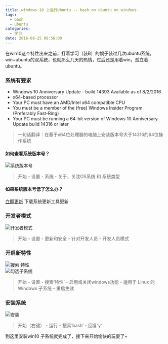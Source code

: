 ```yaml
---
title: windows 10 上运行Ubuntu -- bash on ubuntu on windows
tags:
  - bash
  - ubuntu
categories:
  - 学习
date: 2016-08-25 08:56:00
---
```


在win10这个特性出来之前，打着学习（装B）的幌子装过几次ubuntu系统，win+ubuntu的双系统，也就那么几天的热情，过后还是用着win，孤立着ubuntu。  
<!-- more -->
### 系统有要求
* Windows 10 Anniversary Update - build 14393
    Available as of 8/2/2016
* x64-based processor
* Your PC must have an AMD/Intel x64 compatible CPU
* You must be a member of the (free) Windows Insider Program (Preferably Fast-Ring)
* Your PC must be running a 64-bit version of Windows 10 Anniversary Update build 14316 or later

> 一句话翻译：在基于x64位处理器的电脑上安装版本号大于14316的64位操作系统

#### 如何查看系统版本号？
![系统版本号](/blog/assets/imgs/20160825/osversion.png) 
> 开始 - 设置 - 系统 - 关于，关注OS系统 和 系统类型

#### 如果系统版本号低了怎么办？
[立即更新](https://www.microsoft.com/zh-cn/software-download/windows10) 下载系统更新工具更新

### 开发者模式
![开发者模式](/blog/assets/imgs/20160825/develop.png)
> 开始 - 设置 - 更新和安全 - 针对开发人员 - 开发人员模式

### 开启新特性
![搜索 特性](/blog/assets/imgs/20160825/search.png)  
![勾选子系统](/blog/assets/imgs/20160825/checked.png)  
> 开始 - 设置 - 搜索‘特性’ - 启用或关闭windows功能 - 适用于 Linux 的 Windows 子系统 - 重启生效

### 安装系统
![安装](/blog/assets/imgs/20160825/install.png)  
> 开始（右键） - 运行 - 搜索‘bash’ - 回复‘y’

到这里安装win10 子系统就完成了，接下来开始愉快的玩耍了~